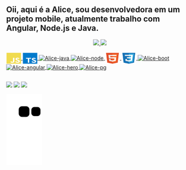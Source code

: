 ## Oii, aqui é a Alice, sou desenvolvedora em um projeto mobile, atualmente trabalho com Angular, Node.js e Java.

<div align="center">
  <a href="https://github.com/aliceFeldhaus">
  <img height="180em" src="https://github-readme-stats.vercel.app/api?username=aliceFeldhaus&show_icons=true&theme=radical&include_all_commits=true&count_private=true"/>
  <img height="180em" src="https://github-readme-stats.vercel.app/api/top-langs/?username=aliceFeldhaus&layout=compact&langs_count=7&theme=radical"/>
</div>

</div>
<div style="display: inline_block"><br>
  <img align="center" alt="Alice-Js" height="30" width="40" src="https://raw.githubusercontent.com/devicons/devicon/master/icons/javascript/javascript-plain.svg">
  <img align="center" alt="Alice-Ts" height="30" width="40" src="https://raw.githubusercontent.com/devicons/devicon/master/icons/typescript/typescript-plain.svg">
  <img align="center" alt="Alice-java" height="30" width="40" src="https://cdn.jsdelivr.net/gh/devicons/devicon/icons/java/java-original.svg">
  <img align="center" alt="Alice-node" height="30" width="40" src="https://cdn.jsdelivr.net/gh/devicons/devicon/icons/nodejs/nodejs-original.svg">
  <img align="center" alt="Alice-HTML" height="30" width="40" src="https://raw.githubusercontent.com/devicons/devicon/master/icons/html5/html5-original.svg">
  <img align="center" alt="Alice-CSS" height="30" width="40" src="https://raw.githubusercontent.com/devicons/devicon/master/icons/css3/css3-original.svg">
  <img align="center" alt="Alice-boot" height="30" width="40" src="https://cdn.jsdelivr.net/gh/devicons/devicon/icons/bootstrap/bootstrap-original.svg">
  <img align="center" alt="Alice-angular" height="30" width="40" src="https://cdn.jsdelivr.net/gh/devicons/devicon/icons/angularjs/angularjs-original.svg">
  <img align="center" alt="Alice-hero" height="30" width="40" src="https://cdn.jsdelivr.net/gh/devicons/devicon/icons/heroku/heroku-original.svg">
  <img align="center" alt="Alice-pg" height="30" width="40" src="https://cdn.jsdelivr.net/gh/devicons/devicon/icons/postgresql/postgresql-original.svg">
</div>

##

<div>

  <a href="https://www.instagram.com/aliceefeldhaus/" target="_blank"><img src="https://img.shields.io/badge/-Instagram-%23E4405F?style=for-the-badge&logo=instagram&logoColor=white" target="_blank"></a>
  <a href = "mailto:alicesfeldhaus@gmail.com"><img src="https://img.shields.io/badge/-Gmail-%23333?style=for-the-badge&logo=gmail&logoColor=white" target="_blank"></a>
  <a href="https://www.linkedin.com/in/alice-feldhaus-50a2a9175" target="_blank"><img src="https://img.shields.io/badge/-LinkedIn-%230077B5?style=for-the-badge&logo=linkedin&logoColor=white" target="_blank"></a>
  
![Snake animation](https://github.com/aliceFeldhaus/aliceFeldhaus/blob/output/github-contribution-grid-snake.svg)
 
</div>
